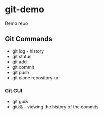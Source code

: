 # git-demo
Demo repo

## Git Commands
* git log - history
* git status
* git add
* git commit
* git push
* git clone repository-url

### Git GUI
* git gui&
* gitk& - viewing the history of the commits